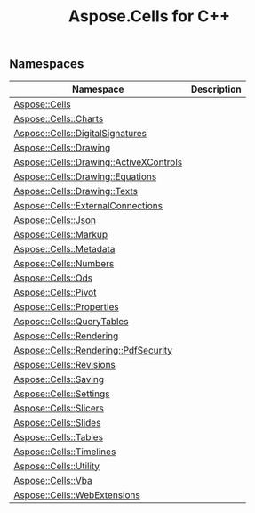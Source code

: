 ﻿---
title: Aspose.Cells for C++
linktitle: Aspose.Cells for C++
type: docs
weight: 10
url: /cpp/
keywords: "Aspose.Cells for C++, Aspose Cells, Aspose API Reference."
description: "Aspose.Cells is a class library that can be used by developers for various platforms for a variety of document processing tasks."
is_root: true
---

## Namespaces

| Namespace | Description |
| --- | --- |
| [Aspose::Cells](./aspose.cells/) |  |
| [Aspose::Cells::Charts](./aspose.cells.charts/) |  |
| [Aspose::Cells::DigitalSignatures](./aspose.cells.digitalsignatures/) |  |
| [Aspose::Cells::Drawing](./aspose.cells.drawing/) |  |
| [Aspose::Cells::Drawing::ActiveXControls](./aspose.cells.drawing.activexcontrols/) |  |
| [Aspose::Cells::Drawing::Equations](./aspose.cells.drawing.equations/) |  |
| [Aspose::Cells::Drawing::Texts](./aspose.cells.drawing.texts/) |  |
| [Aspose::Cells::ExternalConnections](./aspose.cells.externalconnections/) |  |
| [Aspose::Cells::Json](./aspose.cells.json/) |  |
| [Aspose::Cells::Markup](./aspose.cells.markup/) |  |
| [Aspose::Cells::Metadata](./aspose.cells.metadata/) |  |
| [Aspose::Cells::Numbers](./aspose.cells.numbers/) |  |
| [Aspose::Cells::Ods](./aspose.cells.ods/) |  |
| [Aspose::Cells::Pivot](./aspose.cells.pivot/) |  |
| [Aspose::Cells::Properties](./aspose.cells.properties/) |  |
| [Aspose::Cells::QueryTables](./aspose.cells.querytables/) |  |
| [Aspose::Cells::Rendering](./aspose.cells.rendering/) |  |
| [Aspose::Cells::Rendering::PdfSecurity](./aspose.cells.rendering.pdfsecurity/) |  |
| [Aspose::Cells::Revisions](./aspose.cells.revisions/) |  |
| [Aspose::Cells::Saving](./aspose.cells.saving/) |  |
| [Aspose::Cells::Settings](./aspose.cells.settings/) |  |
| [Aspose::Cells::Slicers](./aspose.cells.slicers/) |  |
| [Aspose::Cells::Slides](./aspose.cells.slides/) |  |
| [Aspose::Cells::Tables](./aspose.cells.tables/) |  |
| [Aspose::Cells::Timelines](./aspose.cells.timelines/) |  |
| [Aspose::Cells::Utility](./aspose.cells.utility/) |  |
| [Aspose::Cells::Vba](./aspose.cells.vba/) |  |
| [Aspose::Cells::WebExtensions](./aspose.cells.webextensions/) |  |
